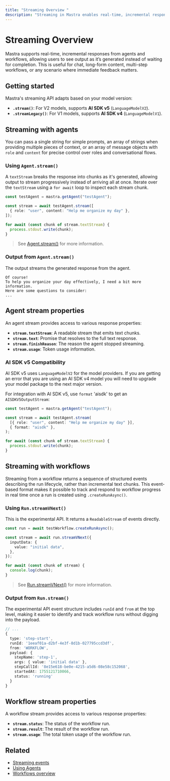 ```yaml
---
title: "Streaming Overview "
description: "Streaming in Mastra enables real-time, incremental responses from both agents and workflows, providing immediate feedback as AI-generated content is produced."
---
```


# Streaming Overview

Mastra supports real-time, incremental responses from agents and workflows, allowing users to see output as it’s generated instead of waiting for completion. This is useful for chat, long-form content, multi-step workflows, or any scenario where immediate feedback matters.

## Getting started

Mastra's streaming API adapts based on your model version:

- **`.stream()`**: For V2 models, supports **AI SDK v5** (`LanguageModelV2`).
- **`.streamLegacy()`**: For V1 models, supports **AI SDK v4** (`LanguageModelV1`).

## Streaming with agents

You can pass a single string for simple prompts, an array of strings when providing multiple pieces of context, or an array of message objects with `role` and `content` for precise control over roles and conversational flows.

### Using `Agent.stream()`

A `textStream` breaks the response into chunks as it's generated, allowing output to stream progressively instead of arriving all at once. Iterate over the `textStream` using a `for await` loop to inspect each stream chunk.

```typescript {3,7} showLineNumbers copy
const testAgent = mastra.getAgent("testAgent");

const stream = await testAgent.stream([
  { role: "user", content: "Help me organize my day" },
]);

for await (const chunk of stream.textStream) {
  process.stdout.write(chunk);
}
```

> See [Agent.stream()](/docs/reference/streaming/agents/stream) for more information.

### Output from `Agent.stream()`

The output streams the generated response from the agent.

```text
Of course!
To help you organize your day effectively, I need a bit more information.
Here are some questions to consider:
...
```

## Agent stream properties

An agent stream provides access to various response properties:

- **`stream.textStream`**: A readable stream that emits text chunks.
- **`stream.text`**: Promise that resolves to the full text response.
- **`stream.finishReason`**: The reason the agent stopped streaming.
- **`stream.usage`**: Token usage information.

### AI SDK v5 Compatibility

AI SDK v5 uses `LanguageModelV2` for the model providers. If you are getting an error that you are using an AI SDK v4 model you will need to upgrade your model package to the next major version.

For integration with AI SDK v5, use `format` 'aisdk' to get an `AISDKV5OutputStream`:

```typescript {5} showLineNumbers copy
const testAgent = mastra.getAgent("testAgent");

const stream = await testAgent.stream(
  [{ role: "user", content: "Help me organize my day" }],
  { format: "aisdk" },
);

for await (const chunk of stream.textStream) {
  process.stdout.write(chunk);
}
```

## Streaming with workflows

Streaming from a workflow returns a sequence of structured events describing the run lifecycle, rather than incremental text chunks. This event-based format makes it possible to track and respond to workflow progress in real time once a run is created using `.createRunAsync()`.

### Using `Run.streamVNext()`

This is the experimental API. It returns a `ReadableStream` of events directly.

```typescript {3,9} showLineNumbers copy
const run = await testWorkflow.createRunAsync();

const stream = await run.streamVNext({
  inputData: {
    value: "initial data",
  },
});

for await (const chunk of stream) {
  console.log(chunk);
}
```

> See [Run.streamVNext()](/docs/reference/streaming/workflows/streamVNext) for more information.

### Output from `Run.stream()`

The experimental API event structure includes `runId` and `from` at the top level, making it easier to identify and track workflow runs without digging into the payload.

```typescript
// ...
{
  type: 'step-start',
  runId: '1eeaf01a-d2bf-4e3f-8d1b-027795ccd3df',
  from: 'WORKFLOW',
  payload: {
    stepName: 'step-1',
    args: { value: 'initial data' },
    stepCallId: '8e15e618-be0e-4215-a5d6-08e58c152068',
    startedAt: 1755121710066,
    status: 'running'
  }
}
```

## Workflow stream properties

A workflow stream provides access to various response properties:

- **`stream.status`**: The status of the workflow run.
- **`stream.result`**: The result of the workflow run.
- **`stream.usage`**: The total token usage of the workflow run.

## Related

- [Streaming events](./events)
- [Using Agents](../agents/overview)
- [Workflows overview](../workflows/overview)

